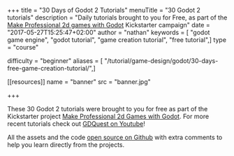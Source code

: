 +++
title = "30 Days of Godot 2 Tutorials"
menuTitle = "30 Godot 2 tutorials"
description = "Daily tutorials brought to you for Free, as part of the [Make Professional 2d games with Godot](//gumroad.com/l/godot-tutorial-make-professional-2d-games) Kickstarter campaign"
date = "2017-05-27T15:25:47+02:00"
author = "nathan"
keywords = [ "godot game engine", "godot tutorial", "game creation tutorial", "free tutorial",]
type = "course"

difficulty = "beginner"
aliases = [ "/tutorial/game-design/godot/30-days-free-game-creation-tutorial/",]

[[resources]]
name = "banner"
src = "banner.jpg"


+++

These 30 Godot 2 tutorials were brought to you for free as part of the Kickstarter project [Make Professional 2d Games with Godot](//gumroad.com/gdquest). For more recent tutorials check out [GDQuest on Youtube](//youtube.com/c/gdquest)!

All the assets and the code [open source on Github](//github.com/GDQuest/Godot-30-days-tutorial-challenge-2017) with extra comments to help you learn directly from the projects.
